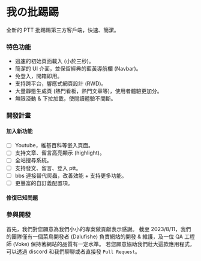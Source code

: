 # 我の批踢踢

全新的 PTT 批踢踢第三方客戶端，快速、簡潔。

### 特色功能

- 迅速的初始頁面載入 (小於三秒)。
- 簡潔的 UI 介面，並保留經典的藍黃導航欄 (Navbar)。
- 免登入，開箱即用。
- 支持跨平台，響應式網頁設計 (RWD)。
- 大量靜態生成頁 (熱門看板，熱門文章等)，使用者體驗更加分。
- 無限滾動 & 下拉加載，使閱讀體驗不間斷。

### 開發計畫

#### 加入新功能

- [ ] Youtube，維基百科等嵌入頁面。
- [ ] 支持文章、留言高亮顯示 (highlight)。
- [ ] 全站搜尋系統。
- [ ] 支持發文、留言、登入 ptt。
- [ ] bbs 連接替代爬蟲，改善效能 + 支持更多功能。
- [ ] 更豐富的自訂義配置項。

#### 修復已知問題

### 參與開發

首先，我們對您願意為我們小小的專案做貢獻表示感謝。
截至 2023/8/11，我們的團隊僅有一個菜鳥開發者 (Dalufishe) 負責網站的開發 & 維護，及一位 QA 工程師 (Voke) 保持著網站的品質有一定水準。
若您願意協助我們壯大這款應用程式，可以透過 discord 和我們聊聊或者直接發 `Pull Request`。

